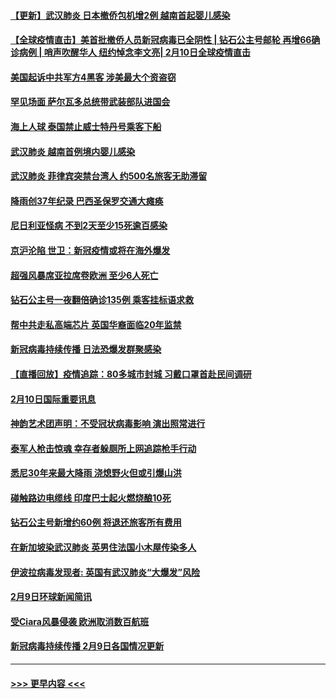 #### [【更新】武汉肺炎 日本撤侨包机增2例 越南首起婴儿感染](../pages/prog202/a102770740.md?t=02111644) 
#### [【全球疫情直击】美首批撤侨人员新冠病毒已全阴性 | 钻石公主号邮轮 再增66确诊病例 | 哨声吹醒华人 纽约悼念李文亮| 2月10日全球疫情直击](../pages/prog202/a102774523.md?t=02111644) 
#### [美国起诉中共军方4黑客 涉美最大个资盗窃](../pages/prog202/a102774508.md?t=02111644) 
#### [罕见场面  萨尔瓦多总统带武装部队进国会](../pages/prog202/a102774494.md?t=02111644) 
#### [海上人球 泰国禁止威士特丹号乘客下船](../pages/prog202/a102774384.md?t=02111644) 
#### [武汉肺炎 越南首例境内婴儿感染](../pages/prog202/a102774365.md?t=02111644) 
#### [武汉肺炎 菲律宾突禁台湾人 约500名旅客无助滞留](../pages/prog202/a102774288.md?t=02111644) 
#### [降雨创37年纪录 巴西圣保罗交通大瘫痪](../pages/prog202/a102774273.md?t=02111644) 
#### [尼日利亚怪病 不到2天至少15死逾百感染](../pages/prog202/a102774260.md?t=02111644) 
#### [京沪沦陷 世卫：新冠疫情或将在海外爆发](../pages/prog202/a102774135.md?t=02111644) 
#### [超强风暴席亚拉席卷欧洲 至少6人死亡](../pages/prog202/a102774122.md?t=02111644) 
#### [钻石公主号一夜翻倍确诊135例 乘客挂标语求救](../pages/prog202/a102774041.md?t=02111644) 
#### [帮中共走私高端芯片 英国华裔面临20年监禁](../pages/prog202/a102774002.md?t=02111644) 
#### [新冠病毒持续传播 日法恐爆发群聚感染](../pages/prog202/a102773992.md?t=02111644) 
#### [【直播回放】疫情追踪：80多城市封城 习戴口罩首赴民间调研](../pages/prog202/a102773728.md?t=02111644) 
#### [2月10日国际重要讯息](../pages/prog202/a102773759.md?t=02111644) 
#### [神韵艺术团声明：不受冠状病毒影响 演出照常进行](../pages/prog202/a102773674.md?t=02111644) 
#### [泰军人枪击惊魂 幸存者躲厕所上网追踪枪手行动](../pages/prog202/a102773660.md?t=02111644) 
#### [悉尼30年来最大降雨 浇熄野火但或引爆山洪](../pages/prog202/a102773651.md?t=02111644) 
#### [碰触路边电缆线 印度巴士起火燃烧酿10死](../pages/prog202/a102773642.md?t=02111644) 
#### [钻石公主号新增约60例 将退还旅客所有费用](../pages/prog202/a102773601.md?t=02111644) 
#### [在新加坡染武汉肺炎 英男住法国小木屋传染多人](../pages/prog202/a102773485.md?t=02111644) 
#### [伊波拉病毒发现者: 英国有武汉肺炎“大爆发”风险](../pages/prog202/a102773474.md?t=02111644) 
#### [2月9日环球新闻简讯](../pages/prog202/a102773390.md?t=02111644) 
#### [受Ciara风暴侵袭 欧洲取消数百航班](../pages/prog202/a102773357.md?t=02111644) 
#### [新冠病毒持续传播 2月9日各国情况更新](../pages/prog202/a102773346.md?t=02111644) 

----
#### [ >>> 更早内容 <<< ](../indexes/prog202-earlier.md)
